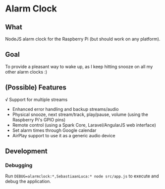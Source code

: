 # Alarm Clock

## What
NodeJS alarm clock for the Raspberry Pi (but should work on any platform).

## Goal
To provide a pleasant way to wake up, as I keep hitting snooze on all my other alarm clocks :)

## (Possible) Features
√ Support for multiple streams
- Enhanced error handling and backup streams/audio
- Physical snooze, next stream/track, play/pause, volume (using the Raspberry Pi's GPIO pins)
- Remote control (using a Spark Core, Laravel/AngularJS web interface)
- Set alarm times through Google calendar
- AirPlay support to use it as a generic audio device

## Development

### Debugging
Run `DEBUG=alarmclock:*,SebastiaanLuca:* node src/app.js` to execute and debug the application.
